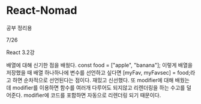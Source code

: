 # React-Nomad
공부 정리용 

7/26

React 3.2강

배열에 대해 신기한 점을 배웠다.
const food = ["apple", "banana"]; 이렇게 배열을 저장했을 때 배열 하나하나에 변수를 선언하고 싶다면 
[myFav, myFavsec] = food;라고 하면 순차적으로 선언된다는 점이다. 재밌고 신선했다.
또 modifier에 대해 배웠는 데 modifier를 이용하면 함수를 여러개 다루어도 되지않고 리렌더링을 하는 수고를 덜어준다.
modifier에 코드를 포함하면 자동으로 리렌더링 되기 때문이다.

